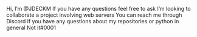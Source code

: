 Hi, I’m @JDECKM
If you have any questions feel free to ask
I’m looking to collaborate a project involving web servers
You can reach me through Discord if you have any questions about my repositories or python in general
Not it#0001



